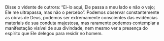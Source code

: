 ﻿Disse o vidente de outrora: “Ei-lo aqui, Ele passa a meu lado e não o vejo; Ele me ultrapassa, mas não o percebo”. Podemos observar constantemente as obras de Deus, podemos ser extremamente conscientes das evidências materiais de sua conduta majestosa, mas raramente podemos contemplar a manifestação visível de sua divindade, nem mesmo ver a presença do espírito que Ele delegou para residir no homem.